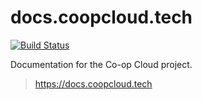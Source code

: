 # docs.coopcloud.tech

[![Build Status](https://drone.autonomic.zone/api/badges/coop-cloud/docs.cloud.autonomic.zone/status.svg)](https://drone.autonomic.zone/coop-cloud/docs.cloud.autonomic.zone)

Documentation for the Co-op Cloud project.

> https://docs.coopcloud.tech
